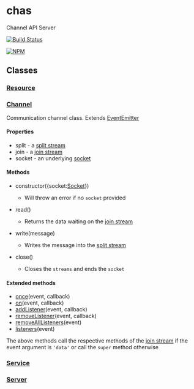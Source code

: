 # chas

Channel API Server

[![Build Status][travis-image]][travis-url]

[![NPM][npm-image]][npm-url]

## Classes

### [Resource][resource.coffee-url]

### [Channel][channel.coffee-url]
Communication channel class. Extends [EventEmitter][events.EventEmitter-url]

#### Properties
* split - a [split stream][split-join-url]
* join - a [join stream][split-join-url]
* socket - an underlying [socket][net.Socket-url]

#### Methods
* constructor({socket:[Socket][net.Socket-url]})
  * Will throw an error if no `socket` provided

* read()
  * Returns the data waiting on the [join stream][split-join-url]

* write(message)
  * Writes the message into the [split stream][split-join-url]

* close()
  * Closes the `streams` and ends the `socket`

#### Extended methods
* [once][once-url](event, callback)
* [on][on-url](event, callback)
* [addListener][addListener-url](event, callback)
* [removeListener][removeListener-url](event, callback)
* [removeAllListeners][removeAllListeners-url](event)
* [listeners][listeners-url](event)

The above methods call the respective methods of the [join stream][split-join-url]
if the event argument is `'data'` or call the `super` method otherwise

### [Service][service.coffee-url]

### [Server][server.coffee-url]

[travis-image]: https://travis-ci.org/nhz-io/chas.svg
[travis-url]: https://travis-ci.org/nhz-io/chas

[npm-image]: https://nodei.co/npm/chas.png
[npm-url]: https://nodei.co/npm/chas

[resource.coffee-url]: source/resource.coffee
[channel.coffee-url]: source/channel.coffee
[service.coffee-url]: source/service.coffee
[server.coffee-url]: source/server.coffee

[net.Socket-url]: https://nodejs.org/api/net.html#net_class_net_socket
[events.EventEmitter-url]: https://nodejs.org/api/events.html#events_class_events_eventemitter

[split-join-url]: https://github.com/nhz-io/split-join
[once-url]: https://nodejs.org/api/events.html#events_emitter_once_event_listener
[on-url]: https://nodejs.org/api/events.html#events_emitter_on_event_listener
[addListener-url]: https://nodejs.org/api/events.html#events_emitter_addlistener_event_listener
[removeListener-url]: https://nodejs.org/api/events.html#events_emitter_removelistener_event_listener
[removeAllListeners-url]: https://nodejs.org/api/events.html#events_emitter_removealllisteners_event
[listeners-url]: https://nodejs.org/api/events.html#events_emitter_listeners_event
